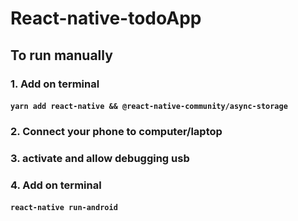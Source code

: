 # React-native-todoApp

## To run manually

### 1. Add on terminal

#### `yarn add react-native && @react-native-community/async-storage`

### 2. Connect your phone to computer/laptop
### 3. activate and allow debugging usb
### 4. Add on terminal

#### `react-native run-android`

